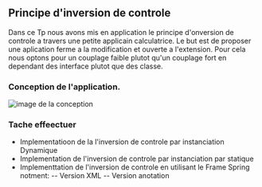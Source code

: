 ## Principe d'inversion de controle
Dans ce Tp nous avons mis en application le principe d'onversion de controle a travers une  petite  applicain calculatrice. Le but est de proposer une aplication ferme a la modification et ouverte a l'extension. Pour cela nous  optons  pour un couplage faible plutot qu'un couplage fort en dependant des interface plutot que des classe. 
### Conception de l'application.
![image de la conception](./asset/concept)

### Tache effeectuer
-  Implementatioon de la l'inversion de  controle par instanciation Dynamique
-  Implementation de l'inversion de controle par instanciation  par  statique
-  Implementtation de l'inversion  de controle en utilisant le Frame Spring notment:
  -- Version  XML
  -- Version anotation
